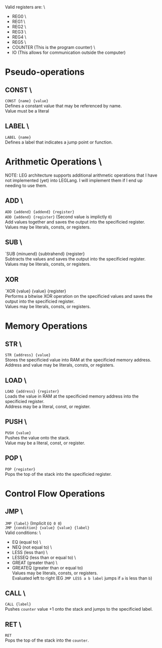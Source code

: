 Valid registers are: \
- REG0 \
- REG1 \
- REG2 \
- REG3 \
- REG4 \
- REG5 \
- COUNTER (This is the program counter) \
- IO (This allows for communication outside the computer)

# Pseudo-operations 

## CONST \
`CONST {name} {value}` \
Defines a constant value that may be referenced by name. \
Value must be a literal

## LABEL \
`LABEL {name}` \
Defines a label that indicates a jump point or function.

# Arithmetic Operations \
NOTE: LEG architecture supports additional arithmetic operations that I have not implemented (yet) into LEGLang. I will implement them if I end up needing to use them.

## ADD \
`ADD {addend} {addend} {register}` \
`ADD {addend} {register}` (Second value is implictly `0`) \
Add values together and saves the output into the specificied register. \
Values may be literals, consts, or registers.

## SUB \
`SUB {minuend} {subtrahend} {register} \
Subtracts the values and saves the output into the specificied register. \
Values may be literals, consts, or registers.

## XOR
`XOR {value} {value} {register} \
Performs a bitwise XOR operation on the specificied values and saves the output into the specificied register. \
Values may be literals, consts, or registers.

# Memory Operations

## STR \
`STR {address} {value}` \
Stores the specificied value into RAM at the specificied memory address. \
Address and value may be literals, consts, or registers.

## LOAD \
`LOAD {address} {register}` \
Loads the value in RAM at the specificied memory address into the specificied register. \
Address may be a literal, const, or register.

## PUSH \
`PUSH {value}` \
Pushes the value onto the stack. \
Value may be a literal, const, or register.

## POP \
`POP {register}` \
Pops the top of the stack into the specificied register.

# Control Flow Operations

## JMP \
`JMP {label}` (Implicit `EQ 0 0`) \
`JMP {condition} {value} {value} {label}` \
Valid conditions: \
- EQ (equal to) \
- NEQ (not equal to) \
- LESS (less than) \
- LESSEQ (less than or equal to) \
- GREAT (greater than) \
- GREATEQ (greater than or equal to) \
Values may be literals, consts, or registers. \
Evaluated left to right (EG `JMP LESS a b label` jumps if `a` is less than `b`)

## CALL \
`CALL {label}` \
Pushes `counter` value +1 onto the stack and jumps to the specificied label.

## RET \
`RET` \
Pops the top of the stack into the `counter`.